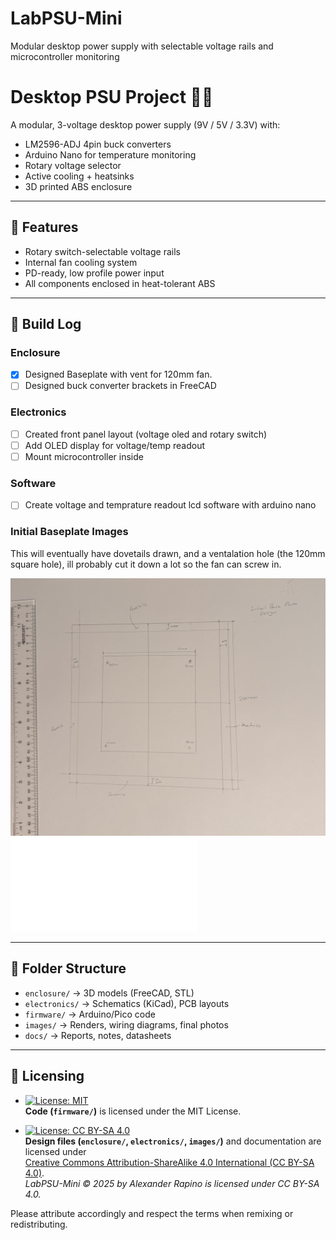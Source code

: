 # LabPSU-Mini
Modular desktop power supply with selectable voltage rails and microcontroller monitoring

# Desktop PSU Project 🔌🧠

A modular, 3-voltage desktop power supply (9V / 5V / 3.3V) with:
- LM2596-ADJ 4pin buck converters
- Arduino Nano for temperature monitoring
- Rotary voltage selector
- Active cooling + heatsinks
- 3D printed ABS enclosure

---

## 🔧 Features
- Rotary switch-selectable voltage rails
- Internal fan cooling system
- PD-ready, low profile power input
- All components enclosed in heat-tolerant ABS

---

## 🧱 Build Log

### Enclosure
- [X] Designed Baseplate with vent for 120mm fan.
- [ ] Designed buck converter brackets in FreeCAD

### Electronics
- [ ] Created front panel layout (voltage oled and rotary switch)
- [ ] Add OLED display for voltage/temp readout
- [ ] Mount microcontroller inside

### Software
- [ ] Create voltage and temprature readout lcd software with arduino nano

### Initial Baseplate Images

This will eventually have dovetails drawn, and a ventalation hole (the 120mm square hole), ill probably cut it down a lot so the fan can screw in.

![Base Plate Initial](images/initial_base_plate_design.jpg)
![Final Plate Design](images/Vented_Base_Plate-Body.pdf)

---

## 📐 Folder Structure

- `enclosure/` → 3D models (FreeCAD, STL)
- `electronics/` → Schematics (KiCad), PCB layouts
- `firmware/` → Arduino/Pico code
- `images/` → Renders, wiring diagrams, final photos
- `docs/` → Reports, notes, datasheets

---

## 🧾 Licensing
- [![License: MIT](https://img.shields.io/badge/License-MIT-yellow.svg)](LICENSE)  
  **Code (`firmware/`)** is licensed under the MIT License.

- [![License: CC BY-SA 4.0](https://img.shields.io/badge/License-CC--BY--SA%204.0-lightgrey.svg)](LICENSE-CC-BY-SA.txt)  
  **Design files (`enclosure/`, `electronics/`, `images/`)** and documentation are licensed under  
  [Creative Commons Attribution-ShareAlike 4.0 International (CC BY-SA 4.0)](https://creativecommons.org/licenses/by-sa/4.0/).  
  *LabPSU-Mini © 2025 by Alexander Rapino is licensed under CC BY-SA 4.0.*

Please attribute accordingly and respect the terms when remixing or redistributing.